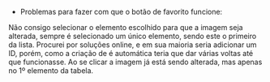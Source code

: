 - Problemas para fazer com que o botão de favorito funcione:

Não consigo selecionar o elemento escolhido para que a imagem seja alterada, sempre é selecionado um único elemento, sendo este o primeiro da lista.
Procurei por soluções online, e em sua maioria seria adicionar um ID, porém, como a criação de <td> é automática teria que dar várias voltas até que funcionasse.
Ao se clicar a imagem já está sendo alterada, mas apenas no 1º elemento da tabela.
